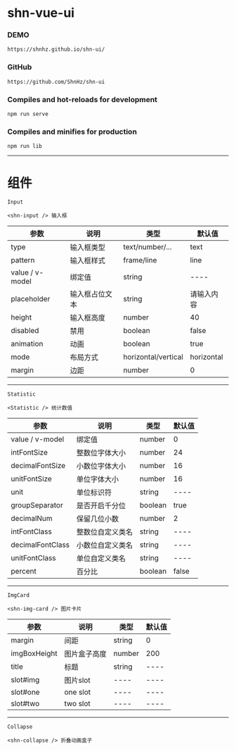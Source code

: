 # shn-vue-ui

### DEMO

```
https://shnhz.github.io/shn-ui/
```

### GitHub
```
https://github.com/ShnHz/shn-ui
```

### Compiles and hot-reloads for development
```
npm run serve
```

### Compiles and minifies for production
```
npm run lib
```


***
# 组件
```
Input

<shn-input /> 输入框
```
参数 | 说明 |类型|默认值
---- | --- | --- | ---
type                | 输入框类型	        |text/number/... |text
pattern             | 输入框样式	        |frame/line |line
value / v-model	    | 绑定值	            |string |----
placeholder  	    | 输入框占位文本	     |string |请输入内容
height              | 输入框高度             |number  |40
disabled            | 禁用                   |boolean|false
animation           | 动画                   |boolean|true
mode                | 布局方式               |horizontal/vertical |horizontal
margin              | 边距                   |number|0

***
```
Statistic 

<Statistic /> 统计数值
```

参数 | 说明 |类型 | 默认值
---- | --- | --- | ---
value / v-model	    | 绑定值	             |number|0
intFontSize  	    | 整数位字体大小	      |number|24
decimalFontSize     | 小数位字体大小          |number|16
unitFontSize        | 单位字体大小           | number|16
unit                | 单位标识符             |string|----
groupSeparator      | 是否开启千分位          |boolean|true
decimalNum          | 保留几位小数            |number|2
intFontClass  	    | 整数位自定义类名	      |string|----
decimalFontClass    | 小数位自定义类名        |string|----
unitFontClass       | 单位自定义类名          |string|----
percent             | 百分比                 |boolean|false

***
```
ImgCard 

<shn-img-card /> 图片卡片
```

参数 | 说明 |类型 | 默认值
---- | --- | --- | ---
margin	            | 间距	                 | string|0
imgBoxHeight	    | 图片盒子高度	          | number|200
title               | 标题                    |string|----
slot#img            | 图片slot                | ----|----
slot#one            | one slot                | ----|----
slot#two            | two slot                | ----|----

***
```
Collapse 

<shn-collapse /> 折叠动画盒子
```